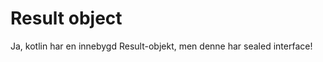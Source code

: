 Result object
=============

Ja, kotlin har en innebygd Result-objekt, men denne har sealed interface!

